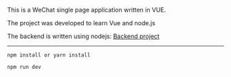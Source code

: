 This is a WeChat single page application written in VUE.

The project was developed to learn Vue and node.js

The backend is written using nodejs: [Backend project](https://github.com/strongcode9527/wechat-node)

----------




```
npm install or yarn install

npm run dev


```